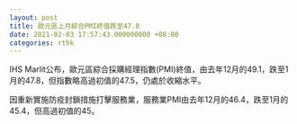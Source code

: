 ```yaml
---
layout: post
title: 歐元區上月綜合PMI終值跌至47.8
date: 2021-02-03 17:57:43.000000000 +08:00
categories: rthk
---
```


IHS Marlit公布，歐元區綜合採購經理指數(PMI)終值，由去年12月的49.1，跌至1月的47.8，但指數略高過初值的47.5，仍處於收縮水平。

因重新實施防疫封鎖措施打擊服務業，服務業PMI由去年12月的46.4，跌至1月的45.4，但高過初值的45。
